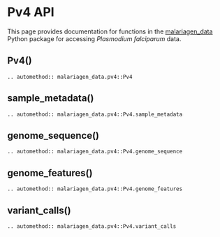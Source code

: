 # **Pv4 API**

This page provides documentation for functions in the [malariagen_data](https://github.com/malariagen/malariagen-data-python) Python package for accessing _Plasmodium falciparum_ data.

## Pv4()

```{eval-rst}
.. automethod:: malariagen_data.pv4::Pv4
```

## sample_metadata()

```{eval-rst}
.. automethod:: malariagen_data.pv4::Pv4.sample_metadata
```

## genome_sequence()

```{eval-rst}
.. automethod:: malariagen_data.pv4::Pv4.genome_sequence
```

## genome_features()

```{eval-rst}
.. automethod:: malariagen_data.pv4::Pv4.genome_features
```

## variant_calls()

```{eval-rst}
.. automethod:: malariagen_data.pv4::Pv4.variant_calls
```
